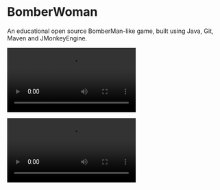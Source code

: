 # BomberWoman
An educational open source BomberMan-like game, built using Java, Git, Maven and JMonkeyEngine.

![Navigate the menu, launch a game or exit to desktop](BomberWoman/menu.mkv)

![Move, pose bombs, grab power-ups, break things & defeat your enemies!](BomberWoman/game.mkv)
